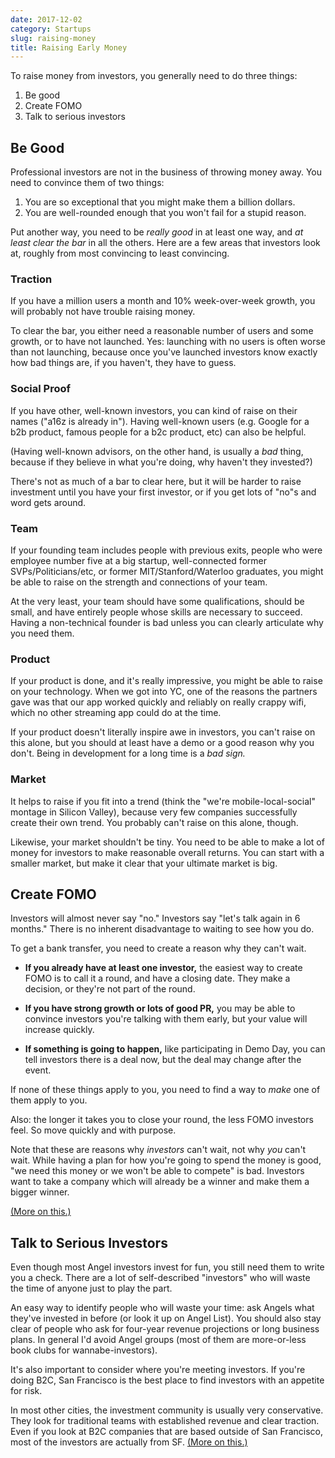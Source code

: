 ```yaml
---
date: 2017-12-02
category: Startups
slug: raising-money
title: Raising Early Money
---
```


To raise money from investors, you generally need to do three things:

1. Be good
2. Create FOMO
3. Talk to serious investors

## Be Good

Professional investors are not in the business of throwing money away. You need to convince them of two things:

1. You are so exceptional that you might make them a billion dollars.
2. You are well-rounded enough that you won't fail for a stupid reason.

Put another way, you need to be _really good_ in at least one way, and _at least clear the bar_ in all the others. Here are a few areas that investors look at, roughly from most convincing to least convincing.

### Traction

If you have a million users a month and 10% week-over-week growth, you will probably not have trouble raising money.

To clear the bar, you either need a reasonable number of users and some growth, or to have not launched. Yes: launching with no users is often worse than not launching, because once you've launched investors know exactly how bad things are, if you haven't, they have to guess.

### Social Proof

If you have other, well-known investors, you can kind of raise on their names ("a16z is already in"). Having well-known users (e.g. Google for a b2b product, famous people for a b2c product, etc) can also be helpful.

(Having well-known advisors, on the other hand, is usually a _bad_ thing, because if they believe in what you're doing, why haven't they invested?)

There's not as much of a bar to clear here, but it will be harder to raise investment until you have your first investor, or if you get lots of "no"s and word gets around.

### Team

If your founding team includes people with previous exits, people who were employee number five at a big startup, well-connected former SVPs/Politicians/etc, or former MIT/Stanford/Waterloo graduates, you might be able to raise on the strength and connections of your team.

At the very least, your team should have some qualifications, should be small, and have entirely people whose skills are necessary to succeed. Having a non-technical founder is bad unless you can clearly articulate why you need them.

### Product

If your product is done, and it's really impressive, you might be able to raise on your technology. When we got into YC, one of the reasons the partners gave was that our app worked quickly and reliably on really crappy wifi, which no other streaming app could do at the time.

If your product doesn't literally inspire awe in investors, you can't raise on this alone, but you should at least have a demo or a good reason why you don't. Being in development for a long time is a _bad sign._

### Market

It helps to raise if you fit into a trend (think the "we're mobile-local-social" montage in Silicon Valley), because very few companies successfully create their own trend. You probably can't raise on this alone, though.

Likewise, your market shouldn't be tiny. You need to be able to make a lot of money for investors to make reasonable overall returns. You can start with a smaller market, but make it clear that your ultimate market is big.


## Create FOMO

Investors will almost never say "no." Investors say "let's talk again in 6 months." There is no inherent disadvantage to waiting to see how you do.

To get a bank transfer, you need to create a reason why they can't wait.

- **If you already have at least one investor,** the easiest way to create FOMO is to call it a round, and have a closing date. They make a decision, or they're not part of the round.

- **If you have strong growth or lots of good PR,** you may be able to convince investors you're talking with them early, but your value will increase quickly.

- **If something is going to happen,** like participating in Demo Day, you can tell investors there is a deal now, but the deal may change after the event.

If none of these things apply to you, you need to find a way to _make_ one of them apply to you.

Also: the longer it takes you to close your round, the less FOMO investors feel. So move quickly and with purpose.

Note that these are reasons why _investors_ can't wait, not why _you_ can't wait. While having a plan for how you're going to spend the money is good, "we need this money or we won't be able to compete" is bad. Investors want to take a company which will already be a winner and make them a bigger winner.

[(More on this.)](https://techcrunch.com/2012/05/28/the-art-of-raising-seed-youre-either-hot-or-you-make-your-own-heat/)


## Talk to Serious Investors

Even though most Angel investors invest for fun, you still need them to write you a check. There are a lot of self-described "investors" who will waste the time of anyone just to play the part.

An easy way to identify people who will waste your time: ask Angels what they've invested in before (or look it up on Angel List). You should also stay clear of people who ask for four-year revenue projections or long business plans. In general I'd avoid Angel groups (most of them are more-or-less book clubs for wannabe-investors).

It's also important to consider where you're meeting investors. If you're doing B2C, San Francisco is the best place to find investors with an appetite for risk.

In most other cities, the investment community is usually very conservative. They look for traditional teams with established revenue and clear traction. Even if you look at B2C companies that are based outside of San Francisco, most of the investors are actually from SF. [(More on this.)](https://medium.com/@cindywu/why-i-left-seattle-d40380f9cdad)
